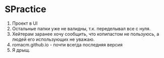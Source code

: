 # SPractice

1. Проект в UI
2. Остальные папки уже не валидны, т.к. переделывал все с нуля.
3. Хейтерам заранее хочу сообщить, что копипастом не пользуюсь, а людей его использующих не уважаю.
4. romacm.github.io - почти всегда последняя версия
5. Я дрыщ.
